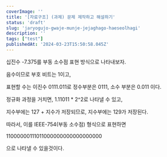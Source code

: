 ```yaml
---
coverImage: ''
title: '[자료구조] (과제) 문제 제작하고 해설하기'
status: 'draft'
slug: 'jaryogujo-gwaje-munje-jejaghago-haeseolhagi'
description: ''
tags: ["test"]
publishedAt: '2024-03-23T15:50:58.045Z'
---
```


십진수 -7.375를 부동 소수점 표현 방식으로 나타내보자.

음수이므로 부호 비트는 1이고,

표현할 수는 이진수 0111.011로 정수부분은 0111, 소수 부분은 0.011 이다.

정규화 과정을 거치면, 1.11011 \* 2^2로 나타낼 수 있고,

지수부에는 127 + 지수가 저장되므로, 지수부에는 129가 저장된다.

따라서, 이를 IEEE-754(부동 소수점) 형식으로 표현하면

11000000111011000000000000000000

으로 나타낼 수 있을것이다.